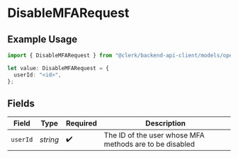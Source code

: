 # DisableMFARequest

## Example Usage

```typescript
import { DisableMFARequest } from "@clerk/backend-api-client/models/operations";

let value: DisableMFARequest = {
  userId: "<id>",
};
```

## Fields

| Field                                                   | Type                                                    | Required                                                | Description                                             |
| ------------------------------------------------------- | ------------------------------------------------------- | ------------------------------------------------------- | ------------------------------------------------------- |
| `userId`                                                | *string*                                                | :heavy_check_mark:                                      | The ID of the user whose MFA methods are to be disabled |